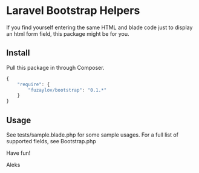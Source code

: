 # Laravel Bootstrap Helpers

If you find yourself entering the same HTML and blade code just to display an html form field, this package might be for you.

## Install

Pull this package in through Composer.

```js
{
    "require": {
        "fuzaylov/bootstrap": "0.1.*"
    }
}
```

## Usage

See tests/sample.blade.php for some sample usages. For a full list of supported fields, see Bootstrap.php

Have fun!

Aleks